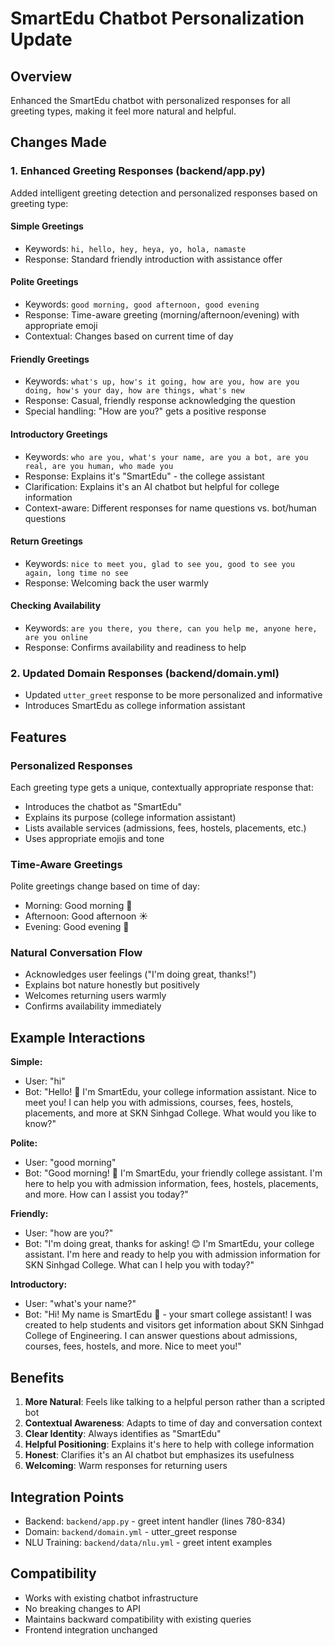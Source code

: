 # SmartEdu Chatbot Personalization Update

## Overview
Enhanced the SmartEdu chatbot with personalized responses for all greeting types, making it feel more natural and helpful.

## Changes Made

### 1. Enhanced Greeting Responses (backend/app.py)
Added intelligent greeting detection and personalized responses based on greeting type:

#### Simple Greetings
- Keywords: `hi, hello, hey, heya, yo, hola, namaste`
- Response: Standard friendly introduction with assistance offer

#### Polite Greetings  
- Keywords: `good morning, good afternoon, good evening`
- Response: Time-aware greeting (morning/afternoon/evening) with appropriate emoji
- Contextual: Changes based on current time of day

#### Friendly Greetings
- Keywords: `what's up, how's it going, how are you, how are you doing, how's your day, how are things, what's new`
- Response: Casual, friendly response acknowledging the question
- Special handling: "How are you?" gets a positive response

#### Introductory Greetings
- Keywords: `who are you, what's your name, are you a bot, are you real, are you human, who made you`
- Response: Explains it's "SmartEdu" - the college assistant
- Clarification: Explains it's an AI chatbot but helpful for college information
- Context-aware: Different responses for name questions vs. bot/human questions

#### Return Greetings
- Keywords: `nice to meet you, glad to see you, good to see you again, long time no see`
- Response: Welcoming back the user warmly

#### Checking Availability
- Keywords: `are you there, you there, can you help me, anyone here, are you online`
- Response: Confirms availability and readiness to help

### 2. Updated Domain Responses (backend/domain.yml)
- Updated `utter_greet` response to be more personalized and informative
- Introduces SmartEdu as college information assistant

## Features

### Personalized Responses
Each greeting type gets a unique, contextually appropriate response that:
- Introduces the chatbot as "SmartEdu"
- Explains its purpose (college information assistant)
- Lists available services (admissions, fees, hostels, placements, etc.)
- Uses appropriate emojis and tone

### Time-Aware Greetings
Polite greetings change based on time of day:
- Morning: Good morning 🌅
- Afternoon: Good afternoon ☀️  
- Evening: Good evening 🌙

### Natural Conversation Flow
- Acknowledges user feelings ("I'm doing great, thanks!")
- Explains bot nature honestly but positively
- Welcomes returning users warmly
- Confirms availability immediately

## Example Interactions

**Simple:**
- User: "hi"
- Bot: "Hello! 👋 I'm SmartEdu, your college information assistant. Nice to meet you! I can help you with admissions, courses, fees, hostels, placements, and more at SKN Sinhgad College. What would you like to know?"

**Polite:**
- User: "good morning"
- Bot: "Good morning! 🌅 I'm SmartEdu, your friendly college assistant. I'm here to help you with admission information, fees, hostels, placements, and more. How can I assist you today?"

**Friendly:**
- User: "how are you?"
- Bot: "I'm doing great, thanks for asking! 😊 I'm SmartEdu, your college assistant. I'm here and ready to help you with admission information for SKN Sinhgad College. What can I help you with today?"

**Introductory:**
- User: "what's your name?"
- Bot: "Hi! My name is SmartEdu 🤖 - your smart college assistant! I was created to help students and visitors get information about SKN Sinhgad College of Engineering. I can answer questions about admissions, courses, fees, hostels, and more. Nice to meet you!"

## Benefits

1. **More Natural**: Feels like talking to a helpful person rather than a scripted bot
2. **Contextual Awareness**: Adapts to time of day and conversation context
3. **Clear Identity**: Always identifies as "SmartEdu" 
4. **Helpful Positioning**: Explains it's here to help with college information
5. **Honest**: Clarifies it's an AI chatbot but emphasizes its usefulness
6. **Welcoming**: Warm responses for returning users

## Integration Points

- Backend: `backend/app.py` - greet intent handler (lines 780-834)
- Domain: `backend/domain.yml` - utter_greet response
- NLU Training: `backend/data/nlu.yml` - greet intent examples

## Compatibility

- Works with existing chatbot infrastructure
- No breaking changes to API
- Maintains backward compatibility with existing queries
- Frontend integration unchanged

